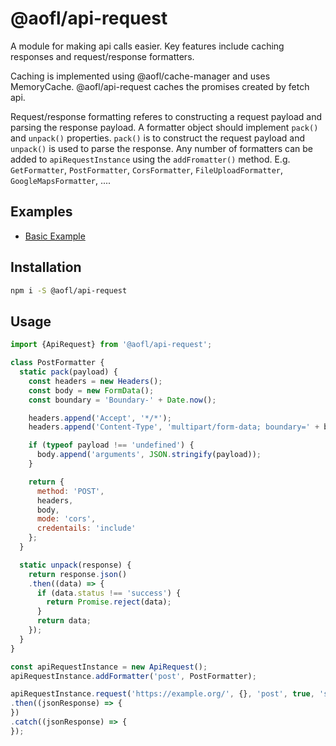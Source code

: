 # @aofl/api-request

A module for making api calls easier. Key features include caching responses and request/response formatters.

Caching is implemented using @aofl/cache-manager and uses MemoryCache. @aofl/api-request caches the promises created by fetch api.

Request/response formatting referes to constructing a request payload and parsing the response payload. A formatter object should implement `pack()` and `unpack()` properties. `pack()` is to construct the request payload and `unpack()` is used to parse the response. Any number of formatters can be added to `apiRequestInstance` using the `addFromatter()` method. E.g. `GetFormatter`, `PostFormatter`, `CorsFormatter`, `FileUploadFormatter`, `GoogleMapsFormatter`, ....

## Examples
* [Basic Example](https://codesandbox.io/s/github/AgeOfLearning/aofl/tree/master/aofl-js-packages/api-request/examples/simple)


## Installation
```bash
npm i -S @aofl/api-request
```

## Usage
```javascript
import {ApiRequest} from '@aofl/api-request';

class PostFormatter {
  static pack(payload) {
    const headers = new Headers();
    const body = new FormData();
    const boundary = 'Boundary-' + Date.now();

    headers.append('Accept', '*/*');
    headers.append('Content-Type', 'multipart/form-data; boundary=' + boundary);

    if (typeof payload !== 'undefined') {
      body.append('arguments', JSON.stringify(payload));
    }

    return {
      method: 'POST',
      headers,
      body,
      mode: 'cors',
      credentails: 'include'
    };
  }

  static unpack(response) {
    return response.json()
    .then((data) => {
      if (data.status !== 'success') {
        return Promise.reject(data);
      }
      return data;
    });
  }
}

const apiRequestInstance = new ApiRequest();
apiRequestInstance.addFormatter('post', PostFormatter);

apiRequestInstance.request('https://example.org/', {}, 'post', true, 'sample-namespace')
.then((jsonResponse) => {
})
.catch((jsonResponse) => {
});
```
